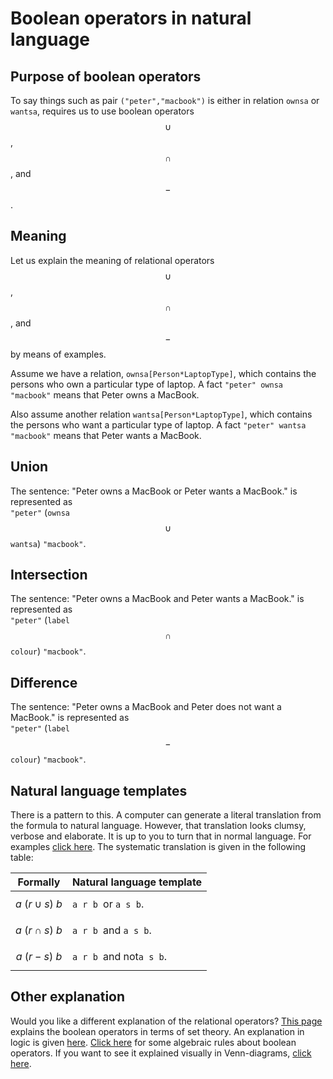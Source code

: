 # Boolean operators in natural language

## Purpose of boolean operators

To say things such as pair `("peter","macbook")` is either in relation `ownsa`  or `wantsa`,  requires us to use boolean operators $$\cup$$, $$\cap$$, and $$-$$ .

## Meaning

Let us explain the meaning of relational operators $$\cup$$, $$\cap$$, and $$-$$ by means of examples.

Assume we have a relation, `ownsa[Person*LaptopType]`, which contains the persons who own a particular type of laptop. A fact `"peter" ownsa "macbook"` means that Peter owns a MacBook.

Also assume another relation `wantsa[Person*LaptopType]`, which contains the persons who want a particular type of laptop. A fact `"peter" wantsa "macbook"` means that Peter wants a MacBook.

## Union

The sentence: "Peter owns a MacBook or Peter wants a MacBook." is represented as\
&#x20;`"peter"` (`ownsa` $$\cup$$ `wantsa`) `"macbook"`.

## Intersection

The sentence: "Peter owns a MacBook and Peter wants a MacBook." is represented as\
&#x20;`"peter"` (`label` $$\cap$$ `colour`) `"macbook"`.

## Difference

The sentence: "Peter owns a MacBook and Peter does not want a MacBook." is represented as\
&#x20;`"peter"` (`label` $$-$$ `colour`) `"macbook"`.

## Natural language templates

There is a pattern to this. A computer can generate a literal translation from the formula to natural language. However, that translation looks clumsy, verbose and elaborate. It is up to you to turn that in normal language. For examples [click here](https://ampersandtarski.gitbook.io/documentation/\~/drafts/-LKR7o8ALsxT8aQfWugs/primary/ampersands-own-language/semantics-visualized/semantics-visualized). The systematic translation is given in the following table:

| Formally              | Natural language template |
| --------------------- | ------------------------- |
|  $$a\ (r\cup s)\ b$$  |  `a r b `or `a s b`.      |
| $$a\ (r\cap s)\ b$$   | `a r b `and `a s b`.      |
| $$a\ (r-s)\ b$$       | `a r b `and not`a s b`.   |

## Other explanation

Would you like a different explanation of the relational operators? [This page](../semantics-in-sets/boolean-operators-sets.md) explains the boolean operators in terms of set theory. An explanation in logic is given [here](../semantics-in-logic/boolean-operators.md). [Click here](../semantics-in-algebra/boolean-operators-in-algebra.md) for some algebraic rules about boolean operators. If you want to see it explained visually in Venn-diagrams, [click here](../semantics-visualized/semantics-of-boolean-operators-visualized.md).
